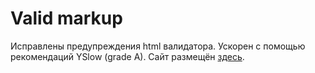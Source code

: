 # Valid markup
Исправлены предупреждения html валидатора. Ускорен с помощью рекомендаций YSlow (grade A). Сайт размещён [здесь](https://github.com/conformist-mw/21_valid_markup).